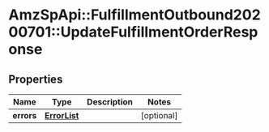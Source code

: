 # AmzSpApi::FulfillmentOutbound20200701::UpdateFulfillmentOrderResponse

## Properties
Name | Type | Description | Notes
------------ | ------------- | ------------- | -------------
**errors** | [**ErrorList**](ErrorList.md) |  | [optional] 

